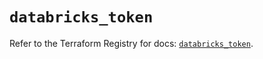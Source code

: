 # `databricks_token`

Refer to the Terraform Registry for docs: [`databricks_token`](https://registry.terraform.io/providers/databricks/databricks/1.73.0/docs/resources/token).

